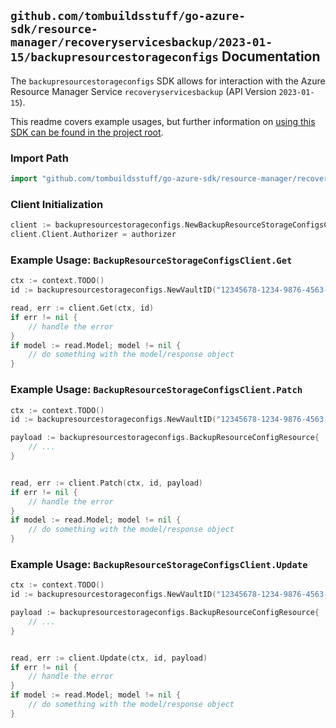 
## `github.com/tombuildsstuff/go-azure-sdk/resource-manager/recoveryservicesbackup/2023-01-15/backupresourcestorageconfigs` Documentation

The `backupresourcestorageconfigs` SDK allows for interaction with the Azure Resource Manager Service `recoveryservicesbackup` (API Version `2023-01-15`).

This readme covers example usages, but further information on [using this SDK can be found in the project root](https://github.com/tombuildsstuff/go-azure-sdk/tree/main/docs).

### Import Path

```go
import "github.com/tombuildsstuff/go-azure-sdk/resource-manager/recoveryservicesbackup/2023-01-15/backupresourcestorageconfigs"
```


### Client Initialization

```go
client := backupresourcestorageconfigs.NewBackupResourceStorageConfigsClientWithBaseURI("https://management.azure.com")
client.Client.Authorizer = authorizer
```


### Example Usage: `BackupResourceStorageConfigsClient.Get`

```go
ctx := context.TODO()
id := backupresourcestorageconfigs.NewVaultID("12345678-1234-9876-4563-123456789012", "example-resource-group", "vaultValue")

read, err := client.Get(ctx, id)
if err != nil {
	// handle the error
}
if model := read.Model; model != nil {
	// do something with the model/response object
}
```


### Example Usage: `BackupResourceStorageConfigsClient.Patch`

```go
ctx := context.TODO()
id := backupresourcestorageconfigs.NewVaultID("12345678-1234-9876-4563-123456789012", "example-resource-group", "vaultValue")

payload := backupresourcestorageconfigs.BackupResourceConfigResource{
	// ...
}


read, err := client.Patch(ctx, id, payload)
if err != nil {
	// handle the error
}
if model := read.Model; model != nil {
	// do something with the model/response object
}
```


### Example Usage: `BackupResourceStorageConfigsClient.Update`

```go
ctx := context.TODO()
id := backupresourcestorageconfigs.NewVaultID("12345678-1234-9876-4563-123456789012", "example-resource-group", "vaultValue")

payload := backupresourcestorageconfigs.BackupResourceConfigResource{
	// ...
}


read, err := client.Update(ctx, id, payload)
if err != nil {
	// handle the error
}
if model := read.Model; model != nil {
	// do something with the model/response object
}
```
